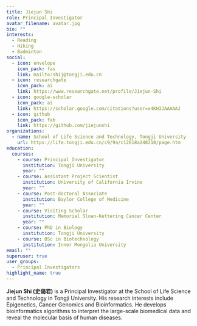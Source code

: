 ```yaml
---
title: Jiejun Shi
role: Principal Investigator
avatar_filename: avatar.jpg
bio: ""
interests:
  - Reading
  - Hiking
  - Badminton
social:
  - icon: envelope
    icon_pack: fas
    link: mailto:shij@tongji.edu.cn
  - icon: researchgate
    icon_pack: ai
    link: https://www.researchgate.net/profile/Jiejun-Shi
  - icon: google-scholar
    icon_pack: ai
    link: https://scholar.google.com/citations?user=x4KH3JAAAAAJ
  - icon: github
    icon_pack: fab
    link: https://github.com/jiejunshi
organizations:
  - name: School of Life Science and Technology, Tongji University
    url: https://life.tongji.edu.cn/c9/9a/c12618a248218/page.htm
education:
  courses:
    - course: Principal Investigator
      institution: Tongji University
      year: ""
    - course: Assistant Project Scientist
      institution: University of California Irvine
      year: ""
    - course: Post-doctoral Associate
      institution: Baylor College of Medicine
      year: ""
    - course: Visiting Scholar
      institution: Memorial Sloan-Kettering Cancer Center
      year: ""
    - course: PhD in Biology
      institution: Tongji University
    - course: BSc in Biotechnology
      institution: Inner Mongolia University
email: ""
superuser: true
user_groups:
  - Principal Investigators
highlight_name: true
---
```

**Jiejun Shi (史偈君)** is a Principal Investigator at the School of Life Science and Technology in Tongji University. His research interests include Epigenetics, Cancer Genomics and Bioinformatics. He develops bioinformatics algorithms to interpret the large-scale biomedical data and reveal the molecular basis of human diseases.
